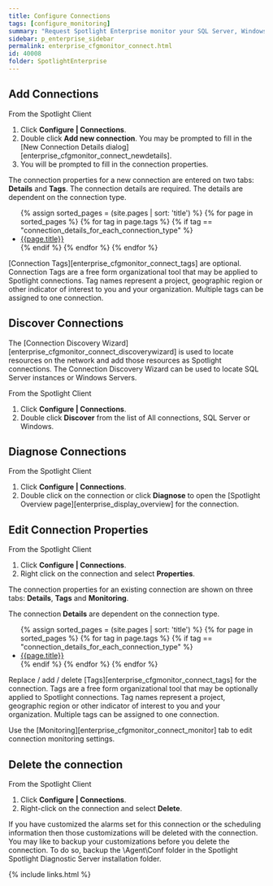 ```yaml
---
title: Configure Connections
tags: [configure_monitoring]
summary: "Request Spotlight Enterprise monitor your SQL Server, Windows Server and other connection types. Remove connections and configure connection properties."
sidebar: p_enterprise_sidebar
permalink: enterprise_cfgmonitor_connect.html
id: 40008
folder: SpotlightEnterprise
---
```




## Add Connections

From the Spotlight Client

1. Click **Configure \| Connections**.
2. Double click **Add new connection**. You may be prompted to fill in the [New Connection Details dialog][enterprise_cfgmonitor_connect_newdetails].
3. You will be prompted to fill in the connection properties.

The connection properties for a new connection are entered on two tabs: **Details** and **Tags**. The connection details are required. The details are dependent on the connection type.

<ul>
{% assign sorted_pages = (site.pages | sort: 'title') %}
{% for page in sorted_pages %}
{% for tag in page.tags %}
{% if tag == "connection_details_for_each_connection_type" %}
<li><a href="{{ page.url | prepend: site.baseurl}}">{{page.title}}</a></li>
{% endif %}
{% endfor %}
{% endfor %}
</ul>

[Connection Tags][enterprise_cfgmonitor_connect_tags] are optional. Connection Tags are a free form organizational tool that may be applied to Spotlight connections. Tag names represent a project, geographic region or other indicator of interest to you and your organization. Multiple tags can be assigned to one connection.

## Discover Connections

The [Connection Discovery Wizard][enterprise_cfgmonitor_connect_discoverywizard] is used to locate resources on the network and add those resources as Spotlight connections. The Connection Discovery Wizard can be used to locate SQL Server instances or Windows Servers.

From the Spotlight Client

1. Click **Configure \| Connections**.
2. Double click **Discover** from the list of All connections, SQL Server or Windows.



## Diagnose Connections

From the Spotlight Client

1. Click **Configure \| Connections**.
2. Double click on the connection or click **Diagnose** to open the [Spotlight Overview page][enterprise_display_overview] for the connection.


## Edit Connection Properties

From the Spotlight Client

1. Click **Configure \| Connections**.
2. Right click on the connection and select **Properties**.

The connection properties for an existing connection are shown on three tabs: **Details**, **Tags** and **Monitoring**.

The connection **Details** are  dependent on the connection type.

<ul>
{% assign sorted_pages = (site.pages | sort: 'title') %}
{% for page in sorted_pages %}
{% for tag in page.tags %}
{% if tag == "connection_details_for_each_connection_type" %}
<li><a href="{{ page.url | prepend: site.baseurl}}">{{page.title}}</a></li>
{% endif %}
{% endfor %}
{% endfor %}
</ul>

Replace / add / delete [Tags][enterprise_cfgmonitor_connect_tags] for the connection. Tags are a free form organizational tool that may be optionally applied to Spotlight connections. Tag names represent a project, geographic region or other indicator of interest to you and your organization. Multiple tags can be assigned to one connection.

Use the [Monitoring][enterprise_cfgmonitor_connect_monitor] tab to edit connection monitoring settings.

## Delete the connection

From the Spotlight Client

1. Click **Configure \| Connections**.
2. Right-click on the connection and select **Delete**.

If you have customized the alarms set for this connection or the scheduling information then those customizations will be deleted with the connection. You may like to backup your customizations before you delete the connection. To do so, backup the \Agent\Conf folder in the Spotlight Spotlight Diagnostic Server installation folder.

{% include links.html %}
